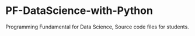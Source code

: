 # PF-DataScience-with-Python
Programming Fundamental for Data Science, Source code files for students.
